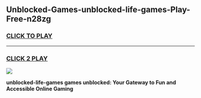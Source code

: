 
## Unblocked-Games-unblocked-life-games-Play-Free-n28zg
<h3>
<a href="https://premium76.site?title=unblocked-life-games&ref=18A">CLICK TO PLAY</a></h3>
<hr>

<h3>
<a href="https://premium76.site?title=unblocked-life-games&ref=18A">CLICK 2 PLAY</a>
  
</h3>

<a href="https://premium76.site?title=unblocked-life-games&ref=18A"><img src="https://clearcache.store/games.png"></a>


**unblocked-life-games games unblocked: Your Gateway to Fun and Accessible Online Gaming**
